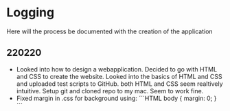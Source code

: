 # Logging
Here will the process be documented with the creation of the application

## 220220
* Looked into how to design a webapplication. Decided to go with HTML and CSS to create the website. Looked into the basics of HTML and CSS and uploaded test scripts to GitHub. both HTML and CSS seem realtively intuitive. Setup git and cloned repo to my mac. Seem to work fine.
* Fixed margin in .css for background using:
´´´HTML
    body {
        margin: 0;
    }
´´´ 
